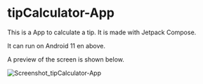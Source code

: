 # tipCalculator-App

This is a App to calculate a tip.
It is made with Jetpack Compose.

It can run on Android 11 en above.

A preview of the screen is shown below.

![Screenshot_tipCalculator-App](https://user-images.githubusercontent.com/63862184/149507279-67929496-3622-4078-9fd4-0b14b4077652.jpeg)
